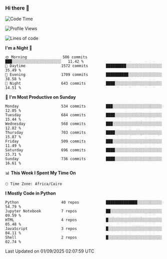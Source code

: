 ### Hi there 👋

<!--
**AMR-KELEG/AMR-KELEG** is a ✨ _special_ ✨ repository because its `README.md` (this file) appears on your GitHub profile.

Here are some ideas to get you started:

- 🔭 I’m currently working on ...
- 🌱 I’m currently learning ...
- 👯 I’m looking to collaborate on ...
- 🤔 I’m looking for help with ...
- 💬 Ask me about ...
- 📫 How to reach me: ...
- 😄 Pronouns: ...
- ⚡ Fun fact: ...
-->

<!--START_SECTION:waka-->
![Code Time](http://img.shields.io/badge/Code%20Time-0%20secs-blue)

![Profile Views](http://img.shields.io/badge/Profile%20Views-0-blue)

![Lines of code](https://img.shields.io/badge/From%20Hello%20World%20I%27ve%20Written-25.7%20million%20lines%20of%20code-blue)

**I'm a Night 🦉** 

```text
🌞 Morning                506 commits         ███░░░░░░░░░░░░░░░░░░░░░░   11.42 % 
🌆 Daytime                1572 commits        █████████░░░░░░░░░░░░░░░░   35.49 % 
🌃 Evening                1709 commits        ██████████░░░░░░░░░░░░░░░   38.58 % 
🌙 Night                  643 commits         ████░░░░░░░░░░░░░░░░░░░░░   14.51 % 
```
📅 **I'm Most Productive on Sunday** 

```text
Monday                   534 commits         ███░░░░░░░░░░░░░░░░░░░░░░   12.05 % 
Tuesday                  684 commits         ████░░░░░░░░░░░░░░░░░░░░░   15.44 % 
Wednesday                568 commits         ███░░░░░░░░░░░░░░░░░░░░░░   12.82 % 
Thursday                 703 commits         ████░░░░░░░░░░░░░░░░░░░░░   15.87 % 
Friday                   509 commits         ███░░░░░░░░░░░░░░░░░░░░░░   11.49 % 
Saturday                 696 commits         ████░░░░░░░░░░░░░░░░░░░░░   15.71 % 
Sunday                   736 commits         ████░░░░░░░░░░░░░░░░░░░░░   16.61 % 
```


📊 **This Week I Spent My Time On** 

```text
🕑︎ Time Zone: Africa/Cairo
```

**I Mostly Code in Python** 

```text
Python                   40 repos            ██████████████░░░░░░░░░░░   54.79 % 
Jupyter Notebook         7 repos             ██░░░░░░░░░░░░░░░░░░░░░░░   09.59 % 
HTML                     4 repos             █░░░░░░░░░░░░░░░░░░░░░░░░   05.48 % 
JavaScript               3 repos             █░░░░░░░░░░░░░░░░░░░░░░░░   04.11 % 
Shell                    2 repos             █░░░░░░░░░░░░░░░░░░░░░░░░   02.74 % 
```




 Last Updated on 01/09/2025 02:07:59 UTC
<!--END_SECTION:waka-->
